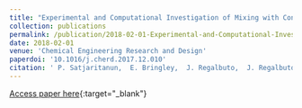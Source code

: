 ```yaml
---
title: "Experimental and Computational Investigation of Mixing with Contra-Rotating, Baffle-Free Impellers"
collection: publications
permalink: /publication/2018-02-01-Experimental-and-Computational-Investigation-of-Mixing-with-Contra-Rotating-Baffle-Free-Impellers
date: 2018-02-01
venue: 'Chemical Engineering Research and Design'
paperdoi: '10.1016/j.cherd.2017.12.010'
citation: ' P. Satjaritanun,  E. Bringley,  J. Regalbuto,  J. Regalbuto,  J. Register,  J. Weidner,  Y. Khunatorn,  S. Shimpalee, &quot;Experimental and Computational Investigation of Mixing with Contra-Rotating, Baffle-Free Impellers.&quot; Chemical Engineering Research and Design, 2018.'
---
```

[Access paper here](https://doi.org/10.1016/j.cherd.2017.12.010){:target="_blank"}
